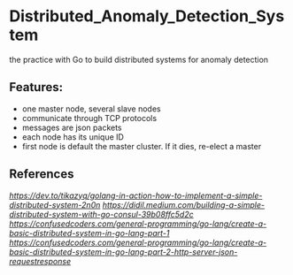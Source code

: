 # Distributed_Anomaly_Detection_System
the practice with Go to build distributed systems for anomaly detection

## Features:
- one master node, several slave nodes
- communicate through TCP protocols
- messages are json packets
- each node has its unique ID
- first node is default the master cluster. If it dies, re-elect a master

## References

*https://dev.to/tikazyq/golang-in-action-how-to-implement-a-simple-distributed-system-2n0n*
*https://didil.medium.com/building-a-simple-distributed-system-with-go-consul-39b08ffc5d2c*
*https://confusedcoders.com/general-programming/go-lang/create-a-basic-distributed-system-in-go-lang-part-1*
*https://confusedcoders.com/general-programming/go-lang/create-a-basic-distributed-system-in-go-lang-part-2-http-server-json-requestresponse*